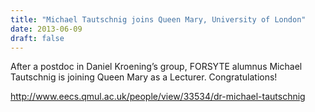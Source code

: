 ```yaml
---
title: "Michael Tautschnig joins Queen Mary, University of London"
date: 2013-06-09
draft: false
---
```

<p>After a postdoc in Daniel Kroening’s group, FORSYTE alumnus Michael Tautschnig is joining Queen Mary as a Lecturer. Congratulations!</p>
<p><span id="more-2292"/></p>
<p><a href="http://www.eecs.qmul.ac.uk/people/view/33534/dr-michael-tautschnig">http://www.eecs.qmul.ac.uk/people/view/33534/dr-michael-tautschnig</a></p>
